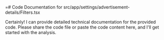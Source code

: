 =# Code Documentation for src/app/settings/advertisement-details/Filters.tsx

Certainly! I can provide detailed technical documentation for the provided code. Please share the code file or paste the code content here, and I'll get started with the analysis.
